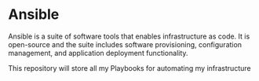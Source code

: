 # Ansible
Ansible is a suite of software tools that enables infrastructure as code. It is open-source and the suite includes software provisioning, configuration management, and application deployment functionality.

This repository will store all my Playbooks for automating my infrastructure
